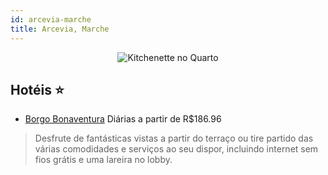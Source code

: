 ```yaml
---
id: arcevia-marche
title: Arcevia, Marche
---
```


<center><img src="https://i.travelapi.com/hotels/17000000/16070000/16061500/16061450/025b0fd6_z.jpg" alt="Kitchenette no Quarto" /></center>


## Hotéis ⭐️

-    [Borgo Bonaventura](https://www.hurb.com/aud/https://www.hurb.com/hoteis/arcevia/borgo-bonaventura-JNP-JP01020M?cmp=18055) Diárias a partir de R$186.96
   > Desfrute de fantásticas vistas a partir do terraço ou tire partido das várias comodidades e serviços ao seu dispor, incluindo internet sem fios grátis e uma lareira no lobby.
